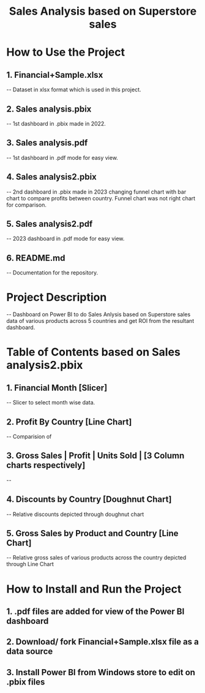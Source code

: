 <h1 align="center">Sales Analysis based on Superstore sales</h1>


# How to Use the Project
## 1. Financial+Sample.xlsx
-- Dataset in xlsx format which is used in this project.
## 2. Sales analysis.pbix
-- 1st dashboard in .pbix made in 2022.
## 3. Sales analysis.pdf
-- 1st dashboard in .pdf mode for easy view.
## 4. Sales analysis2.pbix   
-- 2nd dashboard in .pbix made in 2023 changing funnel chart with bar chart to compare profits between country. Funnel chart was not right chart for comparison.
## 5. Sales analysis2.pdf
-- 2023 dashboard in .pdf mode for easy view.
## 6. README.md
-- Documentation for the repository.


# Project Description
-- Dashboard on Power BI to do Sales Anlysis based on Superstore sales data of various products across 5 countries and get ROI from the resultant dashboard.


# Table of Contents based on Sales analysis2.pbix
## 1. Financial Month [Slicer]
-- Slicer to select month wise data.
## 2. Profit By Country [Line Chart]
--  Comparision of 
## 3. Gross Sales | Profit | Units Sold | [3 Column charts respectively]
--  
## 4. Discounts by Country [Doughnut Chart]
-- Relative discounts depicted through doughnut chart
## 5. Gross Sales by Product and Country [Line Chart]
-- Relative gross sales of various products across the country depicted through Line Chart


# How to Install and Run the Project
## 1. .pdf files are added for view of the Power BI dashboard
## 2. Download/ fork Financial+Sample.xlsx file as a data source
## 3. Install Power BI from Windows store to edit on .pbix files
